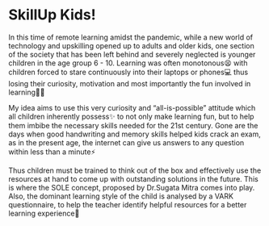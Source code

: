 # SkillUp Kids!
In this time of remote learning amidst the pandemic, while a new world of technology and upskilling opened up to adults and older kids, one section of the society that has been left behind and severely neglected is younger children in the age group 6 - 10. Learning was often monotonous:tired_face: with children forced to stare continuously into their laptops or phones:computer: thus losing their curiosity, motivation and most importantly the fun involved in learning:woman_teacher: 

My idea aims to use this very curiosity and “all-is-possible” attitude which all children inherently possess:sparkles: to not only make learning fun, but to help them imbibe the necessary skills needed for the 21st century. Gone are the days when good handwriting and memory skills helped kids crack an exam, as in the present age, the internet can give us answers to any question within less than a minute:zap:

Thus children must be trained to think out of the box and effectively use the resources at hand to come up with outstanding solutions in the future. This is where the SOLE concept, proposed by Dr.Sugata Mitra comes into play. Also, the dominant learning style of the child is analysed by a VARK questionnaire, to help the teacher identify helpful resources for a better learning experience:partying_face:


